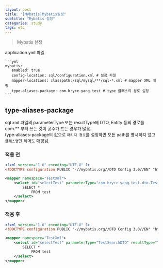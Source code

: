 ```yaml
---
layout: post
title: "[Mybatis]Mybatis설정"
subtitle: "Mybatis 설정"
categories: study
tags: etc
---
```


> Mybatis 설정


application.yml 파일

    ```yml
    mybatis:
       enabled: true
       config-location: sql/configuration.xml # 설정 파일
       mapper-locations: classpath:/sql/mysql/**/sql-*.xml # mapper XML 매핑
       type-aliases-package: com.bryce.yang.test # type 클래스의 경로 설정
    ```

## type-aliases-package

sql xml 파일의 parameterType 또는 resultType에 DTO, Entity 등의 경로를 com.** 부터 쓰는 것이 공수가 드는 경우가 많음.  
type-aliases-package의 값으로 `패키지 경로`를 설정하면 모든 path를 명시하지 않고 `클래스명`만 적어도 매핑됨.


### 적용 전
```xml
<?xml version="1.0" encoding="UTF-8" ?>
<!DOCTYPE configuration PUBLIC "-//mybatis.org//DTD Config 3.0//EN" "http://mybatis.org/dtd/mybatis-3-config.dtd">

<mapper namespace="TestXml">
    <select id="selectTest" parameterType="com.bryce.yang.test.dto.TestSearchDTO" resultType="com.bryce.yang.test.dto.TestEntity">
        SELECT *
            FROM test
    </select>
</mapper>
```

### 적용 후
```xml
<?xml version="1.0" encoding="UTF-8" ?>
<!DOCTYPE configuration PUBLIC "-//mybatis.org//DTD Config 3.0//EN" "http://mybatis.org/dtd/mybatis-3-config.dtd">

<mapper namespace="TestXml">
    <select id="selectTest" parameterType="TestSearchDTO" resultType="TestEntity">
        SELECT *
            FROM test
    </select>
</mapper>
```
